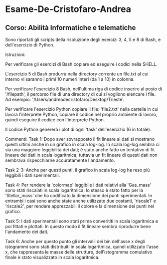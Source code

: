 # Esame-De-Cristofaro-Andrea
## Corso: Abilità Informatiche e telematiche

Sono riportati gli scripts della risoluzione degli esercizi 3, 4, 5 e 8 di Bash, e dell'esercizio di Python. 

Istruzioni:

Per verificare gli esercizi di Bash copiare ed eseguire i codici nella SHELL.

L'esercizio 5 di Bash produrrà nella directory corrente un file.txt al cui interno vi saranno i primi 10 numeri interi (da 1 a 10) in colonna. 

Per verificare l'esercizio 8 Bash, nell'ultima riga di codice inserire al posto di '/filepath', il percorso file di una directory di cui si vogliono elencare i file. Ad esempio: '/Users/andreadecristofaro/Desktop/Trieste'.

Per verificare l'esercizio Python copiare il file: 'file2.txt' nella cartella in cui lavora l'interprete Python, copiare il codice nel proprio ambiente di lavoro, quindi eseguire il codice con l'interprete Python.

Il codice Python genererà i plot di ogni 'task' dell'esercizio (6 in totale).

Commenti:
Task 1: Dopo aver sovrapposto il fit lineare ai dati si mostrano questi ultimi anche in un grafico in scala log-log. In scala log-log sembra ci sia una maggiore leggibilità dei dati; è stato anche fatto un tentativo di fit lineare dei dati in scala logaritmica, tuttavia un fit lineare di questi dati non sembrava rispecchiarne accuratamente l'andamento.

Task 2-3: Anche per questi punti, il grafico in scala log-log ha reso più leggibili i dati sperimentali.

Task 4: Per rendere la 'colormap' leggibile i dati relativi alla 'Gas_mass' sono stati riscalati in scala logaritmica; lo stesso è stato fatto per la 'Stellar_mass' che ha codificato la dimensione dei punti sperimentali. In entrambi i casi sono anche state anche utilizzate due costanti, 'riscale1' e 'riscale2', per rendere apprezzabili il colore e la dimensione dei punti nel grafico.

Task 5: I dati sperimentali sono stati prima converititi in scala logaritmica e poi fittati e plottati. In questo modo il fit lineare sembra riprodurre bene l'andamento dei dati.

Task 6: Anche per questo punto gli intervalli dei bin dell'asse x degli istogrammi sono stati distribuiti in scala logaritmica, quindi utilizzato l'asse x, che rappresenta le masse delle strutture, dell'istogramma comulativo finale è stato visualizzato in scala logaritmica.
